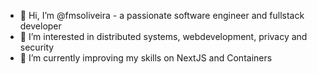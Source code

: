 - 👋 Hi, I’m @fmsoliveira - a passionate software engineer and fullstack developer
- 👀 I’m interested in distributed systems, webdevelopment, privacy and security
- 🌱 I’m currently improving my skills on NextJS and Containers 
<!-- - 💞️ I’m looking to collaborate on ...
- 📫 How to reach me ... -->

<!---
fmsoliveira/fmsoliveira is a ✨ special ✨ repository because its `README.md` (this file) appears on your GitHub profile.
You can click the Preview link to take a look at your changes.
--->
